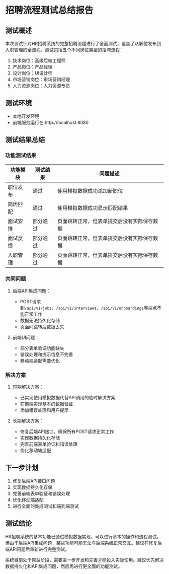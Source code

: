 # 招聘流程测试总结报告

## 测试概述
本次测试针对HR招聘系统的完整招聘流程进行了全面测试，覆盖了从职位发布到入职管理的全流程。测试包括五个不同岗位类型的招聘流程：

1. 技术岗位：高级后端工程师
2. 产品岗位：产品经理
3. 设计岗位：UI设计师
4. 市场营销岗位：市场营销经理
5. 人力资源岗位：人力资源专员

## 测试环境
- 本地开发环境
- 前端服务运行在 http://localhost:8080

## 测试结果总结

### 功能测试结果
| 功能模块 | 测试结果 | 问题描述 |
|---------|---------|---------|
| 职位发布 | 通过 | 使用模拟数据成功添加新职位 |
| 简历匹配 | 通过 | 使用模拟数据成功显示匹配结果 |
| 面试安排 | 部分通过 | 页面跳转正常，但表单提交后没有实际保存数据 |
| 面试反馈 | 部分通过 | 页面跳转正常，但表单提交后没有实际保存数据 |
| 入职管理 | 部分通过 | 页面跳转正常，但表单提交后没有实际保存数据 |

### 共同问题
1. 后端API集成问题：
   - POST请求到`/api/v1/jobs`、`/api/v1/interviews`、`/api/v1/onboardings`等端点不能正常工作
   - 数据无法持久化存储
   - 页面间跳转后数据丢失

2. 前端UI问题：
   - 部分表单验证功能缺失
   - 错误处理和提示信息不完善
   - 移动端适配需要优化

### 解决方案
1. 短期解决方案：
   - 已实现使用模拟数据代替API调用的临时解决方案
   - 在前端实现基本的数据验证
   - 添加错误处理和用户提示

2. 长期解决方案：
   - 修复后端API接口，确保所有POST请求正常工作
   - 实现数据持久化存储
   - 完善前端表单验证和错误处理
   - 优化移动端适配

## 下一步计划
1. 修复后端API接口问题
2. 实现数据持久化存储
3. 完善前端表单验证和错误处理
4. 优化移动端适配
5. 进行全面的集成测试和端到端测试

## 测试结论
HR招聘系统的基本功能已通过模拟数据实现，可以进行基本的操作和流程测试。但由于后端API集成问题，某些功能可能无法与后端系统正常交互。建议在修复后端API问题后重新进行完整测试。

系统目前处于原型阶段，需要进一步开发和完善才能投入实际使用。建议优先解决数据持久化和API集成问题，然后再进行更全面的功能测试。
